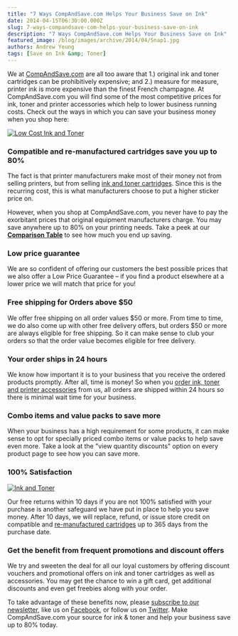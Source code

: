 ```yaml
---
title: "7 Ways CompAndSave.com Helps Your Business Save on Ink"
date: 2014-04-15T06:30:00.000Z
slug: 7-ways-compandsave-com-helps-your-business-save-on-ink
description: "7 Ways CompAndSave.com Helps Your Business Save on Ink"
featured_image: /blog/images/archive/2014/04/Snap1.jpg
authors: Andrew Yeung
tags: [Save on Ink &amp; Toner]
---
```


We at [CompAndSave.com](https://www.compandsave.com/) are all too aware that 1.) original ink and toner cartridges can be prohibitively expensive; and 2.) measure for measure, printer ink is more expensive than the finest French champagne. At CompAndSave.com you will find some of the most competitive prices for ink, toner and printer accessories which help to lower business running costs. Check out the ways in which you can save your business money when you shop here:

[![Low Cost Ink and Toner](/blog/images/Snap1.jpg)](/blog/images/Snap1.jpg)

### Compatible and re-manufactured cartridges save you up to 80%

The fact is that printer manufacturers make most of their money not from selling printers, but from selling [ink and toner cartridges](https://www.compandsave.com/). Since this is the recurring cost, this is what manufacturers choose to put a higher sticker price on.

However, when you shop at CompAndSave.com, you never have to pay the exorbitant prices that original equipment manufacturers charge. You may save anywhere up to 80% on your printing needs. Take a peek at our [**Comparison Table**](https://www.compandsave.com/ink-cartridges-price-comparison) to see how much you end up saving.

### Low price guarantee 

We are so confident of offering our customers the best possible prices that we also offer a Low Price Guarantee – if you find a product elsewhere at a lower price we will match that price for you!

### Free shipping for Orders above $50

We offer free shipping on all order values $50 or more. From time to time, we do also come up with other free delivery offers, but orders $50 or more are always eligible for free shipping. So it can make sense to club your orders so that the order value becomes eligible for free delivery. 

### Your order ships in 24 hours

We know how important it is to your business that you receive the ordered products promptly. After all, time is money! So when you [order ink, toner and printer accessories](https://www.compandsave.com/) from us, all orders are shipped within 24 hours so there is minimal wait time for your business.

### Combo items and value packs to save more 

When your business has a high requirement for some products, it can make sense to opt for specially priced combo items or value packs to help save even more. Take a look at the "view quantity discounts" option on every product page to see how you can save more. 

### 100% Satisfaction 

[![Ink and Toner](/blog/images/Snap3.jpg)](/blog/images/Snap3.jpg)

Our free returns within 10 days if you are not 100% satisfied with your purchase is another safeguard we have put in place to help you save money. After 10 days, we will replace, refund, or issue store credit on compatible and [re-manufactured cartridges](https://www.compandsave.com/) up to 365 days from the purchase date.

### Get the benefit from frequent promotions and discount offers

We try and sweeten the deal for all our loyal customers by offering discount vouchers and promotional offers on ink and toner cartridges as well as accessories. You may get the chance to win a gift card, get additional discounts and even get freebies along with your order.

To take advantage of these benefits now, please [subscribe to our newsletter](https://www.compandsave.com/welcome/subscribe/), like us on [Facebook](https://www.facebook.com/compandsave.ink), or follow us on [Twitter](https://twitter.com/compandsave). Make CompAndSave.com your source for ink & toner and help your business save up to 80% today.